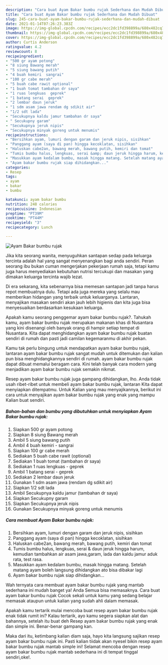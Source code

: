 ```yaml
---
description: "Cara buat Ayam Bakar bumbu rujak Sederhana dan Mudah Dibuat"
title: "Cara buat Ayam Bakar bumbu rujak Sederhana dan Mudah Dibuat"
slug: 245-cara-buat-ayam-bakar-bumbu-rujak-sederhana-dan-mudah-dibuat
date: 2021-01-14T07:26:23.383Z
image: https://img-global.cpcdn.com/recipes/ecc2dc1fd398899a/680x482cq70/ayam-bakar-bumbu-rujak-foto-resep-utama.jpg
thumbnail: https://img-global.cpcdn.com/recipes/ecc2dc1fd398899a/680x482cq70/ayam-bakar-bumbu-rujak-foto-resep-utama.jpg
cover: https://img-global.cpcdn.com/recipes/ecc2dc1fd398899a/680x482cq70/ayam-bakar-bumbu-rujak-foto-resep-utama.jpg
author: Curtis Anderson
ratingvalue: 4.2
reviewcount: 8
recipeingredient:
- "500 gr ayam potong"
- "8 siung Bawang merah"
- "5 siung bawang putih"
- "4 buah kemiri  sangrai"
- "100 gr cabe merah"
- "5 buah cabe rawit optional"
- "1 buah tomat tambahan dr saya"
- "1 ruas lengkuas  geprek"
- "1 batang serai  geprek"
- "2 lembar daun jeruk"
- "1 sdm asam jawa rendam dg sdikit air"
- "1/2 sdt lada"
- "Secukupnya kaldu jamur tambahan dr saya"
- " Secukupny garam"
- "Secukupnya jeruk nipis"
- "Secukupnya minyak goreng untuk menumis"
recipeinstructions:
- "Bersihkan ayam, lumuri dengan garam dan jeruk nipis, sisihkan"
- "Panggang ayam (saya di pan) hingga kecoklatan, sisihkan"
- "Haluskan cabe2an, bawang merah, bawang putih, kemiri dan tomat"
- "Tumis bumbu halus, lengkuas, serai &amp; daun jeruk hingga harum, kemudian tambahkan air asam jawa,garam, lada dan kaldu jamur aduk rata, test rasa."
- "Masukkan ayam kedalam bumbu, masak hingga matang. Setelah matang ayam boleh langsung dihidangkan ato bisa dibakar lagi"
- "Ayam bakar bumbu rujak siap dihidangkan..."
categories:
- Resep
tags:
- ayam
- bakar
- bumbu

katakunci: ayam bakar bumbu 
nutrition: 248 calories
recipecuisine: Indonesian
preptime: "PT39M"
cooktime: "PT44M"
recipeyield: "3"
recipecategory: Lunch

---
```



![Ayam Bakar bumbu rujak](https://img-global.cpcdn.com/recipes/ecc2dc1fd398899a/680x482cq70/ayam-bakar-bumbu-rujak-foto-resep-utama.jpg)

Jika kita seorang wanita, menyuguhkan santapan sedap pada keluarga tercinta adalah hal yang sangat menyenangkan bagi anda sendiri. Peran seorang ibu bukan cuman mengerjakan pekerjaan rumah saja, tetapi kamu juga harus menyediakan kebutuhan nutrisi tercukupi dan masakan yang dimakan keluarga tercinta wajib lezat.

Di era  sekarang, kita sebenarnya bisa memesan santapan jadi tanpa harus repot membuatnya dulu. Tetapi ada juga mereka yang selalu mau memberikan hidangan yang terbaik untuk keluarganya. Lantaran, menyajikan masakan sendiri akan jauh lebih higienis dan kita juga bisa menyesuaikan berdasarkan kesukaan keluarga. 



Apakah kamu seorang penggemar ayam bakar bumbu rujak?. Tahukah kamu, ayam bakar bumbu rujak merupakan makanan khas di Nusantara yang kini disenangi oleh banyak orang di hampir setiap tempat di Nusantara. Kita dapat menghidangkan ayam bakar bumbu rujak buatan sendiri di rumah dan pasti jadi camilan kegemaranmu di akhir pekan.

Kamu tak perlu bingung untuk mendapatkan ayam bakar bumbu rujak, lantaran ayam bakar bumbu rujak sangat mudah untuk ditemukan dan kalian pun bisa menghidangkannya sendiri di rumah. ayam bakar bumbu rujak dapat dibuat memalui beragam cara. Kini telah banyak cara modern yang menjadikan ayam bakar bumbu rujak semakin nikmat.

Resep ayam bakar bumbu rujak juga gampang dihidangkan, lho. Anda tidak usah ribet-ribet untuk membeli ayam bakar bumbu rujak, lantaran Kita dapat menyiapkan ditempatmu. Untuk Kalian yang mau menyajikannya, berikut ini cara untuk menyajikan ayam bakar bumbu rujak yang enak yang mampu Kalian buat sendiri.

<!--inarticleads1-->

##### Bahan-bahan dan bumbu yang dibutuhkan untuk menyiapkan Ayam Bakar bumbu rujak:

1. Siapkan 500 gr ayam potong
1. Siapkan 8 siung Bawang merah
1. Ambil 5 siung bawang putih
1. Ambil 4 buah kemiri - sangrai
1. Siapkan 100 gr cabe merah
1. Sediakan 5 buah cabe rawit (optional)
1. Sediakan 1 buah tomat (tambahan dr saya)
1. Sediakan 1 ruas lengkuas - geprek
1. Ambil 1 batang serai - geprek
1. Sediakan 2 lembar daun jeruk
1. Gunakan 1 sdm asam jawa (rendam dg sdikit air)
1. Siapkan 1/2 sdt lada
1. Ambil Secukupnya kaldu jamur (tambahan dr saya)
1. Siapkan  Secukupny garam
1. Siapkan Secukupnya jeruk nipis
1. Gunakan Secukupnya minyak goreng untuk menumis




<!--inarticleads2-->

##### Cara membuat Ayam Bakar bumbu rujak:

1. Bersihkan ayam, lumuri dengan garam dan jeruk nipis, sisihkan
1. Panggang ayam (saya di pan) hingga kecoklatan, sisihkan
1. Haluskan cabe2an, bawang merah, bawang putih, kemiri dan tomat
1. Tumis bumbu halus, lengkuas, serai &amp; daun jeruk hingga harum, kemudian tambahkan air asam jawa,garam, lada dan kaldu jamur aduk rata, test rasa.
1. Masukkan ayam kedalam bumbu, masak hingga matang. Setelah matang ayam boleh langsung dihidangkan ato bisa dibakar lagi
1. Ayam bakar bumbu rujak siap dihidangkan...




Wah ternyata cara membuat ayam bakar bumbu rujak yang mantab sederhana ini mudah banget ya! Anda Semua bisa memasaknya. Cara buat ayam bakar bumbu rujak Cocok sekali untuk kamu yang sedang belajar memasak ataupun untuk kalian yang sudah ahli dalam memasak.

Apakah kamu tertarik mulai mencoba buat resep ayam bakar bumbu rujak enak tidak rumit ini? Kalau tertarik, ayo kamu segera siapkan alat dan bahannya, setelah itu buat deh Resep ayam bakar bumbu rujak yang enak dan simple ini. Benar-benar gampang kan. 

Maka dari itu, ketimbang kalian diam saja, hayo kita langsung sajikan resep ayam bakar bumbu rujak ini. Pasti kalian tiidak akan nyesel bikin resep ayam bakar bumbu rujak mantab simple ini! Selamat mencoba dengan resep ayam bakar bumbu rujak mantab sederhana ini di tempat tinggal sendiri,oke!.

